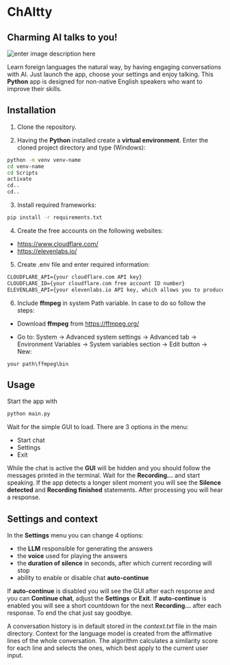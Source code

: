 # ChAItty

## Charming AI talks to you!

![enter image description here](https://i.ibb.co/dQn5zHn/conversation.jpg)

Learn foreign languages the natural way, by having engaging conversations with AI. Just launch the app, choose your settings and enjoy talking. This **Python** app is designed for non-native English speakers who want to improve their skills.

## Installation

1. Clone the repository.

2. Having the **Python** installed create a **virtual environment**. Enter the cloned project directory and type (Windows):

```bash
python -m venv venv-name
cd venv-name
cd Scripts
activate
cd..
cd..
```

3. Install required frameworks:

```bash
pip install -r requirements.txt
```

4. Create the free accounts on the following websites:

- https://www.cloudflare.com/
- https://elevenlabs.io/

5.  Create .env file and enter required information:

```txt
CLOUDFLARE_API={your cloudflare.com API key}
CLOUDFLARE_ID={your cloudflare.com free account ID number}
ELEVENLABS_API={your elevenlabs.io API key, which allows you to produce voice of 10 000 characters each month for free}
```

6. Include **ffmpeg** in system Path variable. In case to do so follow the steps:

- Download **ffmpeg** from https://ffmpeg.org/

- Go to: System -> Advanced system settings -> Advanced tab -> Environment Variables -> System variables section -> Edit button -> New:

```
your path\ffmpeg\bin
```

## Usage

Start the app with

```bash
python main.py
```

Wait for the simple GUI to load. There are 3 options in the menu:

- Start chat
- Settings
- Exit

While the chat is active the **GUI** will be hidden and you should follow the messages printed in the terminal. Wait for the **Recording...** and start speaking. If the app detects a longer silent moment you will see the **Silence detected** and **Recording finished** statements. After processing you will hear a response.

## Settings and context

In the **Settings** menu you can change 4 options:

- the **LLM** responsible for generating the answers
- the **voice** used for playing the answers
- the **duration of silence** in seconds, after which current recording will stop
- ability to enable or disable chat **auto-continue**

If **auto-continue** is disabled you will see the GUI after each response and you can **Continue chat**, adjust the **Settings** or **Exit**.
If **auto-continue** is enabled you will see a short countdown for the next **Recording...** after each response.
To end the chat just say goodbye.

A conversation history is in default stored in the _context.txt_ file in the main directory. Context for the language model is created from the affirmative lines of the whole conversation. The algorithm calculates a similarity score for each line and selects the ones, which best apply to the current user input.
